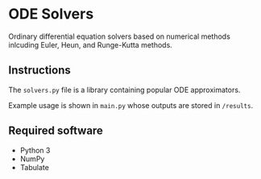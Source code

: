 # ODE Solvers

Ordinary differential equation solvers based on numerical methods inlcuding Euler, Heun, and Runge-Kutta methods.

## Instructions

The `solvers.py` file is a library containing popular ODE approximators. 

Example usage is shown in `main.py` whose outputs are stored in `/results`.

## Required software

* Python 3
* NumPy
* Tabulate
